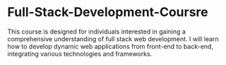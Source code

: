 # Full-Stack-Development-Coursre
This course is designed for individuals interested in gaining a comprehensive understanding of full stack web development. I will learn how to develop dynamic web applications from front-end to back-end, integrating various technologies and frameworks.
